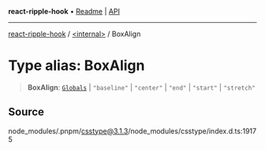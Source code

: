 **react-ripple-hook** • [Readme](../../README.md) \| [API](../../globals.md)

***

[react-ripple-hook](../../README.md) / [\<internal\>](../README.md) / BoxAlign

# Type alias: BoxAlign

> **BoxAlign**: [`Globals`](Globals.md) \| `"baseline"` \| `"center"` \| `"end"` \| `"start"` \| `"stretch"`

## Source

node\_modules/.pnpm/csstype@3.1.3/node\_modules/csstype/index.d.ts:19175
